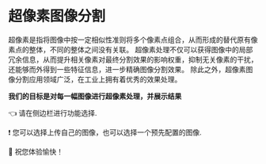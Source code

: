 # 超像素图像分割

超像素是指将图像中按一定相似性准则将多个像素点组合，从而形成的替代原有像素点的整体，不同的整体之间没有关联。
超像素处理不仅可以获得图像中的局部冗余信息，从而提升相关像素对最终分割效果的影响权重，抑制无关像素的干扰，还能够而外得到一些特征信息，进一步精确图像分割效果。
除此之外，超像素图像分割应用领域广泛，在工业上拥有着优秀的效果处理。

**我们的目标是对每一幅图像进行超像素处理，并展示结果**

👈 请在侧边栏进行功能选择.

❗️ 您可以选择上传自己的图像，也可以选择一个预先配置的图像.

📸 祝您体验愉快！

